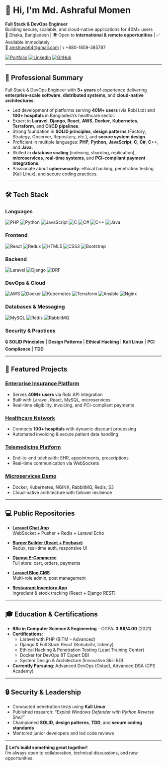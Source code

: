 # 👋 Hi, I'm Md. Ashraful Momen

**Full Stack & DevOps Engineer**  
Building secure, scalable, and cloud-native applications for 40M+ users  
📍 Dhaka, Bangladesh | 🌍 Open to **international & remote opportunities** | ✅ Available immediately  
📧 amshuvo64@gmail.com | 📞 +880-1859-385787  


[![Portfolio](https://img.shields.io/badge/Portfolio-FF5722?style=for-the-badge&logo=firefox&logoColor=white)](https://ashraful-momen.github.io/protfolio/)
[![LinkedIn](https://img.shields.io/badge/LinkedIn-0A66C2?style=for-the-badge&logo=linkedin&logoColor=white)](https://linkedin.com/in/md-ashraful-momen-306771159)
[![GitHub](https://img.shields.io/badge/GitHub-181717?style=for-the-badge&logo=github&logoColor=white)](https://github.com/Ashraful-Momen)
<!-- [![Website](https://img.shields.io/badge/Website-Instasure-2ea44f?style=for-the-badge)](https://instasure.xyz) -->


---

## 💼 Professional Summary

Full Stack & DevOps Engineer with **3+ years** of experience delivering **enterprise-scale software**, **distributed systems**, and **cloud-native architectures**.  
- Led development of platforms serving **40M+ users** (via Robi Ltd) and **100+ hospitals** in Bangladesh’s healthcare sector.  
- Expert in **Laravel**, **Django**, **React**, **AWS**, **Docker**, **Kubernetes**, **Terraform**, and **CI/CD pipelines**.  
- Strong foundation in **SOLID principles**, **design patterns** (Factory, Strategy, Observer, Repository, etc.), and **secure system design**.  
- Proficient in multiple languages: **PHP**, **Python**, **JavaScript**, **C**, **C#**, **C++**, and **Java**.  
- Skilled in **database scaling** (indexing, sharding, replication), **microservices**, **real-time systems**, and **PCI-compliant payment integrations**.  
- Passionate about **cybersecurity**: ethical hacking, penetration testing (Kali Linux), and secure coding practices.

---

## 🛠️ Tech Stack

### Languages
![PHP](https://img.shields.io/badge/PHP-777BB4?logo=php&logoColor=white)
![Python](https://img.shields.io/badge/Python-3776AB?logo=python&logoColor=white)
![JavaScript](https://img.shields.io/badge/JavaScript-F7DF1E?logo=javascript&logoColor=black)
![C](https://img.shields.io/badge/C-A8B9CC?logo=c&logoColor=black)
![C#](https://img.shields.io/badge/C%23-239120?logo=csharp&logoColor=white)
![C++](https://img.shields.io/badge/C%2B%2B-00599C?logo=cplusplus&logoColor=white)
![Java](https://img.shields.io/badge/Java-ED8B00?logo=java&logoColor=white)

### Frontend
![React](https://img.shields.io/badge/React-61DAFB?logo=react&logoColor=black)
![Redux](https://img.shields.io/badge/Redux-764ABC?logo=redux&logoColor=white)
![HTML5](https://img.shields.io/badge/HTML5-E34F26?logo=html5&logoColor=white)
![CSS3](https://img.shields.io/badge/CSS3-1572B6?logo=css3&logoColor=white)
![Bootstrap](https://img.shields.io/badge/Bootstrap-7952B3?logo=bootstrap&logoColor=white)

### Backend
![Laravel](https://img.shields.io/badge/Laravel-FF2D20?logo=laravel&logoColor=white)
![Django](https://img.shields.io/badge/Django-092E20?logo=django&logoColor=white)
![DRF](https://img.shields.io/badge/Django_REST_Framework-092E20?logo=django&logoColor=white)

### DevOps & Cloud
![AWS](https://img.shields.io/badge/AWS-232F3E?logo=amazon-aws&logoColor=white)
![Docker](https://img.shields.io/badge/Docker-2496ED?logo=docker&logoColor=white)
![Kubernetes](https://img.shields.io/badge/Kubernetes-326CE5?logo=kubernetes&logoColor=white)
![Terraform](https://img.shields.io/badge/Terraform-7B42BC?logo=terraform&logoColor=white)
![Ansible](https://img.shields.io/badge/Ansible-EE0000?logo=ansible&logoColor=white)
![Nginx](https://img.shields.io/badge/Nginx-009639?logo=nginx&logoColor=white)

### Databases & Messaging
![MySQL](https://img.shields.io/badge/MySQL-4479A1?logo=mysql&logoColor=white)
![Redis](https://img.shields.io/badge/Redis-DC382D?logo=redis&logoColor=white)
![RabbitMQ](https://img.shields.io/badge/RabbitMQ-FF6600?logo=rabbitmq&logoColor=white)

### Security & Practices
🔒 **SOLID Principles** | **Design Patterns** | **Ethical Hacking** | **Kali Linux** | **PCI Compliance** | **TDD**

---

## 🚀 Featured Projects

### [Enterprise Insurance Platform](https://instasure.xyz)
- Serves **40M+ users** via Robi API integration  
- Built with Laravel, React, MySQL, microservices  
- Real-time eligibility, invoicing, and PCI-compliant payments

### [Healthcare Network](https://instasure.xyz/card-insurance)
- Connects **100+ hospitals** with dynamic discount processing  
- Automated invoicing & secure patient data handling

### [Telemedicine Platform](https://instasure.xyz/tele_medicine_pkg_list)
- End-to-end telehealth: EHR, appointments, prescriptions  
- Real-time communication via WebSockets

### [Microservices Demo](http://36.255.69.72)
- Docker, Kubernetes, NGINX, RabbitMQ, Redis, S3  
- Cloud-native architecture with failover resilience

---

## 💻 Public Repositories

- **[Laravel Chat App](https://github.com/Ashraful-Momen/Laravel/tree/main/Event%20%2C%20Listener%2C%20BoradCasting/Project/0.%20chatting%20apps%20with%20Pusher)**  
  WebSocket + Pusher + Redis + Laravel Echo

- **[Burger Builder (React + Firebase)](https://ashraful-momen.github.io/Burger-Builder)**  
  Redux, real-time auth, responsive UI

- **[Django E-Commerce](https://github.com/Ashraful-Momen/Web-Development-With-React-And-Django/tree/main/Django/11.%20DjangoEcommerce%20Project%20Bohubrihi)**  
  Full store: cart, orders, payments

- **[Laravel Blog CMS](https://github.com/Ashraful-Momen/Laravel/tree/main/Project/1.%20%20Blog%20with%20Laravel%20)**  
  Multi-role admin, post management

- **[Restaurant Inventory App](https://github.com/Ashraful-Momen/Web-Development-With-React-And-Django/tree/main/Django/12.%20Django%20RestApi)**  
  Ingredient & stock tracking (React + Django REST)

---

## 🎓 Education & Certifications

- **BSc in Computer Science & Engineering** – CGPA: **3.88/4.00** (2021)  
- **Certifications**:  
  - Laravel with PHP (BITM – Advanced)  
  - Django & Full Stack React (Bohubrihi, Udemy)  
  - Ethical Hacking & Penetration Testing (Lead Training Center)  
  - Docker for DevOps (IT Expert DB)  
  - System Design & Architecture (Innovative Skill BD)  
- **Currently Pursuing**: Advanced DevOps (Ostad), Advanced DSA (CPS Academy)

---

## 🔒 Security & Leadership

- Conducted penetration tests using **Kali Linux**  
- Published research: *“Exploit Windows Defender with Python Reverse Shell”*  
- Championed **SOLID**, **design patterns**, **TDD**, and **secure coding standards**  
- Mentored junior developers and led code reviews

---

💬 **Let’s build something great together!**  
I’m always open to collaboration, technical discussions, and new opportunities.
